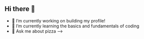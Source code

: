 ## Hi there 👋


- 🔭 I’m currently working on building my profile!
- 🌱 I’m currently learning the basics and fundamentals of coding
- 💬 Ask me about pizza 
-->
